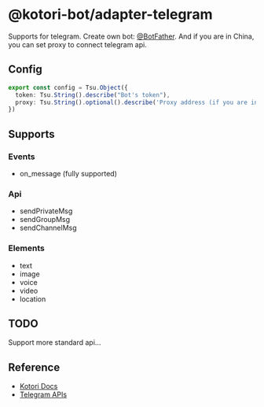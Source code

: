 # @kotori-bot/adapter-telegram

Supports for telegram. Create own bot: [@BotFather](https://t.me/BotFather). And if you are in China, you can set proxy to connect telegram api.

## Config

```typescript
export const config = Tsu.Object({
  token: Tsu.String().describe("Bot's token"),
  proxy: Tsu.String().optional().describe('Proxy address (if you are in China)')
})
```

## Supports

### Events

- on_message (fully supported)

### Api

- sendPrivateMsg
- sendGroupMsg
- sendChannelMsg

### Elements

- text
- image
- voice
- video
- location

## TODO

Support more standard api...

## Reference

- [Kotori Docs](https://kotori.js.org/)
- [Telegram APIs](https://core.telegram.org/api)
